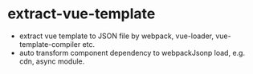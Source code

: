 # extract-vue-template
* extract vue template to JSON file by webpack, vue-loader, vue-template-compiler etc.
* auto transform component dependency to webpackJsonp load, e.g. cdn, async module.
